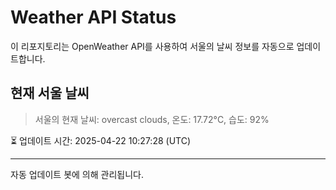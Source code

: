 
# Weather API Status

이 리포지토리는 OpenWeather API를 사용하여 서울의 날씨 정보를 자동으로 업데이트합니다.

## 현재 서울 날씨
> 서울의 현재 날씨: overcast clouds, 온도: 17.72°C, 습도: 92%

⏳ 업데이트 시간: 2025-04-22 10:27:28 (UTC)

---
자동 업데이트 봇에 의해 관리됩니다.
